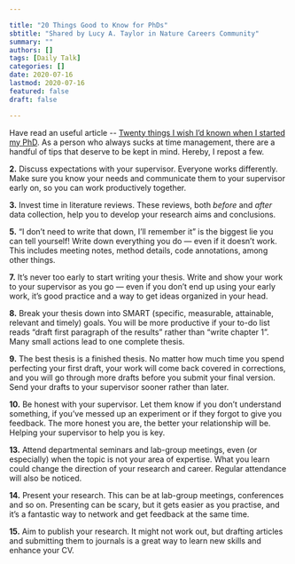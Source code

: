 ```yaml
---

title: "20 Things Good to Know for PhDs"
sbtitle: "Shared by Lucy A. Taylor in Nature Careers Community"
summary: ""
authors: []
tags: [Daily Talk]
categories: []
date: 2020-07-16
lastmod: 2020-07-16
featured: false
draft: false

---
```


Have read an useful article -- [Twenty things I wish I’d known when I started my PhD](https://www.nature.com/articles/d41586-018-07332-x). As a person who always sucks at time management, there are a handful of tips that deserve to be kept in mind. Hereby, I repost a few.

**2.** Discuss expectations with your supervisor. Everyone works 
differently. Make sure you know your needs and communicate them to your 
supervisor early on, so you can work productively together.

**3.** Invest time in literature reviews. These reviews, both *before* 
and *after* data collection, help you to develop your research aims and 
conclusions.

**5.** “I don’t need to write that down, I’ll remember it” is the 
biggest lie you can tell yourself! Write down everything you do — even 
if it doesn’t work. This includes meeting notes, method details, code 
annotations, among other things.

**7.** It’s never too early to start writing your thesis. Write and 
show your work to your supervisor as you go — even if you don’t end up 
using your early work, it’s good practice and a way to get ideas 
organized in your head.

**8.** Break your thesis down into SMART (specific, measurable, 
attainable, relevant and timely) goals. You will be more productive if 
your to-do list reads “draft first paragraph of the results” rather than
 “write chapter 1”. Many small actions lead to one complete thesis.

**9.** The best thesis is a finished thesis. No matter how much time you spend perfecting your first draft, your work will come back covered in corrections, and you will go through more drafts before you submit your final version. Send your drafts to your supervisor sooner rather than later. 

**10.** Be honest with your supervisor. Let them know if you don’t 
understand something, if you’ve messed up an experiment or if they 
forgot to give you feedback. The more honest you are, the better your 
relationship will be. Helping your supervisor to help you is key.

**13.** Attend departmental seminars and lab-group meetings, even (or
 especially) when the topic is not your area of expertise. What you 
learn could change the direction of your research and career. Regular 
attendance will also be noticed.

**14.** Present your research. This can be at lab-group meetings, 
conferences and so on. Presenting can be scary, but it gets easier as 
you practise, and it’s a fantastic way to network and get feedback at 
the same time.

**15.** Aim to publish your research. It might not work out, but 
drafting articles and submitting them to journals is a great way to 
learn new skills and enhance your CV.
